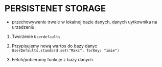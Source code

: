 
# PERSISTENET STORAGE

- przechowywanie trwale w lokalnej bazie danych, danych uytkownika na urzadzeniu. 

1. Tworzenie `Userdefaults`

2. Przypisujemy nową wartos do bazy danyc
`UserDefaults.standard.set("Maks", forKey: "imie")`

3. Fetch/pobieramy funkcje z bazy danych. 